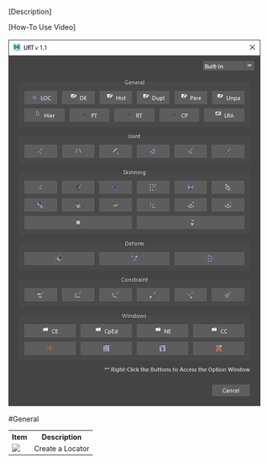 [Description] <br/>

[How-To Use Video] <br/>
<br/>
![Built-In](./images/UI/builtIn.png)
<br/>

#General
<table>
  <tr>
    <th>Item</th>
    <th>Description</th>
  </tr>
  <tr>
    <td><img src = ./image/General/loc.png></td>
    <td>Create a Locator</td>
  </tr>
</table>

